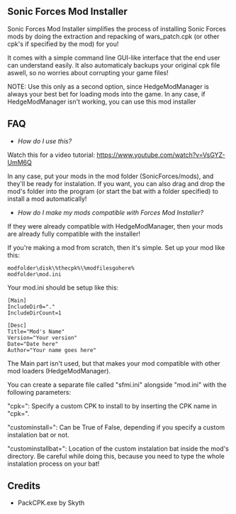 ## Sonic Forces Mod Installer

Sonic Forces Mod Installer simplifies the process of installing Sonic Forces mods by doing the extraction and repacking
of wars_patch.cpk (or other cpk's if specified by the mod) for you!

It comes with a simple command line GUI-like interface that the end user can understand easily. It also automaticaly backups your original cpk file aswell, so no worries about corrupting your game files!

NOTE: Use this only as a second option, since HedgeModManager is always your best bet for loading mods into the game.
In any case, if HedgeModManager isn't working, you can use this mod installer


## FAQ
- *How do I use this?*

Watch this for a video tutorial: https://www.youtube.com/watch?v=VsGYZ-UmM6Q

In any case, put your mods in the mod folder (SonicForces/mods), and they'll be ready for instalation.
If you want, you can also drag and drop the mod's folder into the program (or start the bat with a folder specified) to
install a mod automatically!


- *How do I make my mods compatible with Forces Mod Installer?*

If they were already compatible with HedgeModManager, then your mods are already fully compatible with the installer!

If you're making a mod from scratch, then it's simple. Set up your mod like this:
```
modfolder\disk\%thecpk%\%modfilesgohere%
modfolder\mod.ini
```
Your mod.ini should be setup like this:

```
[Main]
IncludeDir0="."
IncludeDirCount=1

[Desc]
Title="Mod's Name"
Version="Your version"
Date="Date here"
Author="Your name goes here"
```
The Main part isn't used, but that makes your mod compatible with other mod loaders (HedgeModManager).

You can create a separate file called "sfmi.ini" alongside "mod.ini" with the following parameters:

"cpk=": Specify a custom CPK to install to by inserting the CPK name in "cpk=".

"custominstall=": Can be True of False, depending if you specify a custom instalation bat or not.

"custominstallbat=": Location of the custom instalation bat inside the mod's directory. Be careful while doing this, because you need to
type the whole instalation process on your bat!

## Credits
- PackCPK.exe by Skyth
